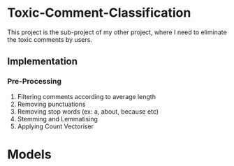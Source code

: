 # Toxic-Comment-Classification
This project is the sub-project of my other project, where I need to eliminate the toxic comments by users. 



## Implementation

### Pre-Processing
1) Filtering comments according to average length
2) Removing punctuations
3) Removing stop words (ex: a, about, because etc)
4) Stemming and Lemmatising
5) Applying Count Vectoriser

# Models
